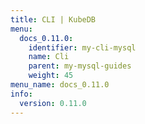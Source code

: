 ```yaml
---
title: CLI | KubeDB
menu:
  docs_0.11.0:
    identifier: my-cli-mysql
    name: Cli
    parent: my-mysql-guides
    weight: 45
menu_name: docs_0.11.0
info:
  version: 0.11.0
---
```


